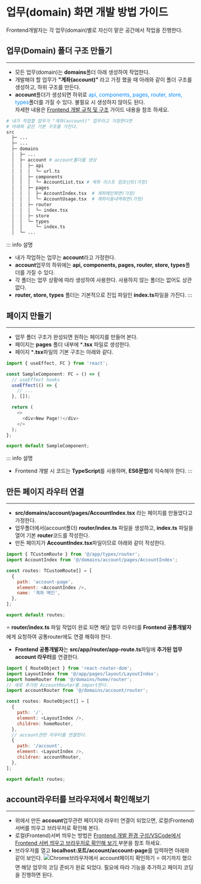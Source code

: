 # 업무(domain) 화면 개발 방법 가이드
Frontend개발자는 각 업무(domain)별로 자신이 맡은 공간에서 작업을 진행한다.


## 업무(Domain) 폴더 구조 만들기
---
* 모든 업무(domain)는 **domains**폴더 아래 생성하여 작업한다.
* 개발해야 할 업무가 **"계좌(account)"** 라고 가정 했을 때 아래와 같이 폴더 구조를 생성하고, 하위 구조를 만든다.
* **account**폴더가 생성되면 하위로 <span style="color:#0089ff">api, components, pages, router, store, types</span>폴더를 가질 수 있다. 불필요 시 생성하지 않아도 된다.  
자세한 내용은 [Frontend 개발 규칙 및 구조](./react-dev-convention.md) 가이드 내용을 참조 하세요.
```sh
# 내가 작업할 업무가 "계좌(account)" 업무라고 가정한다면
# 아래와 같은 기본 구조를 가진다.
src
  ├─ ...
  ├─ ...
  ├─ domains
  │  ├─ ...
  │  ├─ account # account폴더를 생성
  │  │  ├─ api
  │  │  │  └─ url.ts
  │  │  ├─ components
  │  │  │  └─ AccountList.tsx # 계좌 리스트 컴포넌트(가정)
  │  │  ├─ pages
  │  │  │  ├─ AccountIndex.tsx  # 계좌메인화면(가정)
  │  │  │  └─ AccountUsage.tsx  # 계좌이용내역화면(가정)
  │  │  ├─ router
  │  │  │  └─ index.tsx
  │  │  ├─ store
  │  │  └─ types
  │  │     └─ index.ts
  │  └─ ...
```
::: info 설명
* 내가 작업하는 업무는 **account**라고 가정한다.
* **account**업무의 하위에는 **api, components, pages, router, store, types**폴더를 가질 수 있다.
* 각 폴더는 업무 상황에 따라 생성하여 사용한다. 사용하지 않는 폴더는 없어도 상관없다.
* **router, store, types** 폴더는 기본적으로 진입 파일인 **index.ts**파일을 가진다.
:::


## 페이지 만들기
---
* 업무 폴더 구조가 완성되면 원하는 페이지를 만들어 본다.
* 페이지는 **pages** 폴더 내부에 ***.tsx** 파일로 생성한다.
* 페이지 ***.tsx**파일의 기본 구조는 아래와 같다.
```js
import { useEffect, FC } from 'react';

const SampleComponent: FC = () => {
  // useEffect hooks
  useEffect(() => {
    // ...
  }, []);

  return (
    <>
      <div>New Page!!</div>
    </>
  );
};

export default SampleComponent;
```
::: info 설명
* Frontend 개발 시 코드는 **TypeScript**를 사용하며, **ES6문법**에 익숙해야 한다.
:::



## 만든 페이지 라우터 연결
---
* **src/domains/account/pages/AccountIndex.tsx** 라는 페이지를 만들었다고 가정한다.
* 업무폴더에서(account폴더) **router/index.ts** 파일을 생성하고, **index.ts** 파일을 열어 기본 **router**코드를 작성한다.
* 만든 페이지가 **AccountIndex.tsx**파일이므로 아래와 같이 작성한다.
```js
import { TCustomRoute } from '@/app/types/router';
import AccountIndex from '@/domains/account/pages/AccountIndex';

const routes: TCustomRoute[] = [
  {
    path: 'account-page',
    element: <AccountIndex />,
    name: '계좌 메인',
  },
];

export default routes;
```
:star: **router/index.ts** 파일 작업이 완료 되면 해당 업무 라우터를 **Frontend 공통개발자**에게 요청하여 공통router에도 연결 해줘야 한다.
  * **Frontend 공통개발자**는 **src/app/router/app-route.ts**파일에 **추가된 업무 account 라우터**를 연결한다.
  ```js
  import { RouteObject } from 'react-router-dom';
  import LayoutIndex from '@/app/pages/layout/LayoutIndex';
  import homeRouter from '@/domains/home/router';
  // 새로 추가된 AccountRouter를 import한다.
  import accountRouter from '@/domains/account/router';

  const routes: RouteObject[] = [
    {
      path: '/',
      element: <LayoutIndex />,
      children: homeRouter,
    },
    // account관련 라우터를 연결한다.
    {
      path: '/account',
      element: <LayoutIndex />,
      children: accountRouter,
    },
  ];

  export default routes;
  ```

## account라우터를 브라우저에서 확인해보기
---
* 위에서 만든 **account**업무관련 페이지와 라우터 연결이 되었으면, 로컬(Frontend)서버를 띄우고 브라우저로 확인해 본다.  
* 로컬(Frontend)서버 띄우는 방법은 [Frontend 개발 환경 구성/VSCode에서 Frontend 서버 띄우고 브라우저로 확인해 보기 ](./dev-env-config.md#vscode에서-frontend-서버-띄우고-브라우저로-확인해-보기) 부분을 참조 하세요.
* 브라우저를 열고 **localhost:포트/account/account-page**를 입력하면 아래와 같이 보인다.
![Chrome브라우저에서 account페이지 확인하기](/assets/image/react-dev-guide/ide-guide06.png)
:star: 여기까지 했으면 해당 업무의 코딩 준비가 완료 되었다. 필요에 따라 기능을 추가하고 페이지 코딩을 진행하면 된다.

